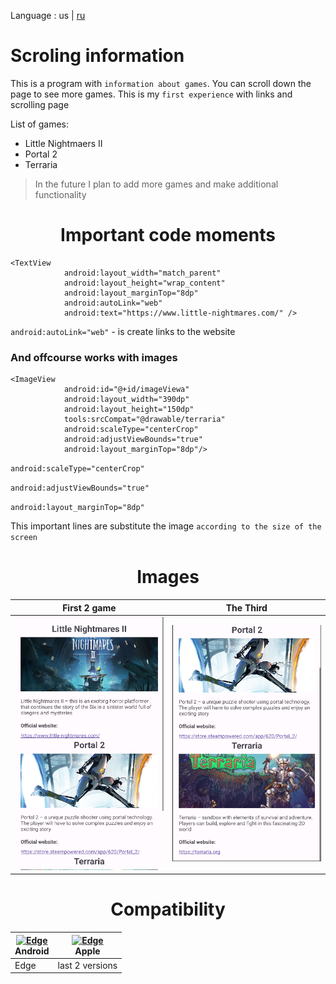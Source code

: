  Language : us | [ru](./README.ru-RU.md)

# Scroling information

This is a program with `information about games`. You can scroll down the page to see more games. This is my `first experience` with links and scrolling page

List of games:
- Little Nightmaers II
- Portal 2
- Terraria
> In the future I plan to add more games and make additional functionality
  
<h1 align="center">Important code moments</h1> 

```
<TextView
            android:layout_width="match_parent"
            android:layout_height="wrap_content"
            android:layout_marginTop="8dp"
            android:autoLink="web"
            android:text="https://www.little-nightmares.com/" />
```
`android:autoLink="web"` - is create links to the website

### And offcourse works with images
```
<ImageView
            android:id="@+id/imageViewa"
            android:layout_width="390dp"
            android:layout_height="150dp"
            tools:srcCompat="@drawable/terraria"
            android:scaleType="centerCrop"
            android:adjustViewBounds="true"
            android:layout_marginTop="8dp"/>
```
`android:scaleType="centerCrop"`

`android:adjustViewBounds="true"`

`android:layout_marginTop="8dp"`

This important lines are substitute the image `according to the size of the screen`

<div align="center">

# Images

|                First 2 game                |                    The Third                   |
:-------------------------------------------:|:----------------------------------------------:|
 ![Screenshot](Screenshot1.png)              |  ![Screenshot](Screenshot2.png)

 # Compatibility

 | [<img src="https://upload.wikimedia.org/wikipedia/commons/thumb/d/d7/Android_robot.svg/800px-Android_robot.svg.png_48x48.png" alt="Edge" width="24px" height="24px" />](http://godban.github.io/browsers-support-badges/)</br>Android | [<img src="[https://upload.wikimedia.org/wikipedia/commons/thumb/d/d7/Android_robot.svg/800px-Android_robot.svg.png](https://yt3.googleusercontent.com/05lhMeAH6tZrPIUsp2yHNz3DwzhKbDUQcxcY0_qeXVyZttR_pktBzw0FcLUSR6D4fVqsEgL3ZO0=s900-c-k-c0x00ffffff-no-rj)[https://yt3.googleusercontent.com/05lhMeAH6tZrPIUsp2yHNz3DwzhKbDUQcxcY0_qeXVyZttR_pktBzw0FcLUSR6D4fVqsEgL3ZO0=s900-c-k-c0x00ffffff-no-rj](https://assets-global.website-files.com/62b0e6308cc691625470b227/62dec0259f18b71442a15966_Apple-Logo.png)_48x48.png" alt="Edge" width="24px" height="24px" />](http://godban.github.io/browsers-support-badges/)</br>Apple
| --- | --- |
| Edge | last 2 versions |


